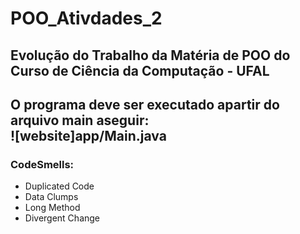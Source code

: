 # POO_Ativdades_2

## Evolução do Trabalho da Matéria de POO do Curso de Ciência da Computação - UFAL
O programa deve ser executado apartir do arquivo main aseguir:  
![website]app/Main.java
---
### CodeSmells:
- Duplicated Code
- Data Clumps
- Long Method
- Divergent Change
